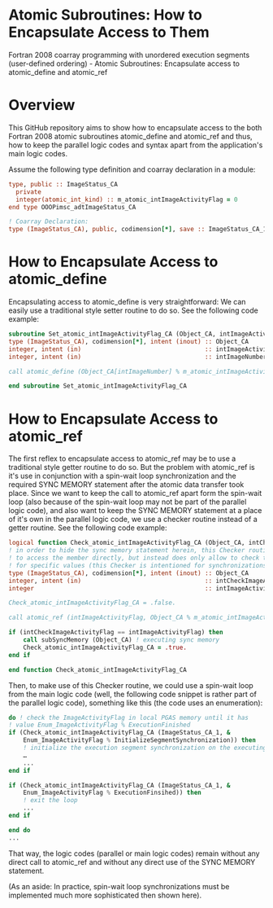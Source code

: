 # Atomic Subroutines: How to Encapsulate Access to Them

Fortran 2008 coarray programming with unordered execution segments (user-defined ordering) - Atomic Subroutines: Encapsulate access to atomic_define and atomic_ref

# Overview

This GitHub repository aims to show how to encapsulate access to the both Fortran 2008 atomic subroutines atomic_define and atomic_ref and thus, how to keep the parallel logic codes and syntax apart from the application's main logic codes.

Assume the following type definition and coarray declaration in a module:

```fortran
type, public :: ImageStatus_CA
  private
  integer(atomic_int_kind) :: m_atomic_intImageActivityFlag = 0
end type OOOPimsc_adtImageStatus_CA

! Coarray Declaration:
type (ImageStatus_CA), public, codimension[*], save :: ImageStatus_CA_1
```

# How to Encapsulate Access to atomic_define

Encapsulating access to atomic_define is very straightforward: We can easily use a traditional style setter routine to do so. See the following code example:

```fortran
subroutine Set_atomic_intImageActivityFlag_CA (Object_CA, intImageActivityFlag, intImageNumber)
type (ImageStatus_CA), codimension[*], intent (inout) :: Object_CA
integer, intent (in)                                  :: intImageActivityFlag
integer, intent (in)                                  :: intImageNumber

call atomic_define (Object_CA[intImageNumber] % m_atomic_intImageActivityFlag, intImageActivityFlag)

end subroutine Set_atomic_intImageActivityFlag_CA
```

# How to Encapsulate Access to atomic_ref

The first reflex to encapsulate access to atomic_ref may be to use a traditional style getter routine to do so. But the problem with atomic_ref is it's use in conjunction with a spin-wait loop synchronization and the required SYNC MEMORY statement after the atomic data transfer took place. Since we want to keep the call to atomic_ref apart form the spin-wait loop (also because of the spin-wait loop may not be part of the parallel logic code), and also want to keep the SYNC MEMORY statement at a place of it's own in the parallel logic code, we use a checker routine instead of a getter routine. See the following code example:

```fortran
logical function Check_atomic_intImageActivityFlag_CA (Object_CA, intCheckImageActivityFlag)
! in order to hide the sync memory statement herein, this Checker routine does not allow
! to access the member directly, but instead does only allow to check the atomic member
! for specific values (this Checker is intentioned for synchronizations)
type (ImageStatus_CA), codimension[*], intent (inout) :: Object_CA
integer, intent (in)                                  :: intCheckImageActivityFlag
integer                                               :: intImageActivityFlag

Check_atomic_intImageActivityFlag_CA = .false.

call atomic_ref (intImageActivityFlag, Object_CA % m_atomic_intImageActivityFlag)

if (intCheckImageActivityFlag == intImageActivityFlag) then
    call subSyncMemory (Object_CA) ! executing sync memory
    Check_atomic_intImageActivityFlag_CA = .true.
end if

end function Check_atomic_intImageActivityFlag_CA
```

Then, to make use of this Checker routine, we could use a spin-wait loop from the main logic code (well, the following code snippet is rather part of the parallel logic code), something like this (the code uses an enumeration):

```fortran
do ! check the ImageActivityFlag in local PGAS memory until it has
! value Enum_ImageActivityFlag % ExecutionFinished
if (Check_atomic_intImageActivityFlag_CA (ImageStatus_CA_1, &
    Enum_ImageActivityFlag % InitializeSegmentSynchronization)) then
    ! initialize the execution segment synchronization on the executing image
    …
    ...
end if

if (Check_atomic_intImageActivityFlag_CA (ImageStatus_CA_1, &
    Enum_ImageActivityFlag % ExecutionFinsihed)) then
    ! exit the loop
    ...
end if

end do
...
```

That way, the logic codes (parallel or main logic codes) remain without any direct call to atomic_ref and without any direct use of the SYNC MEMORY statement.

(As an aside: In practice, spin-wait loop synchronizations must be implemented much more sophisticated then shown here).
